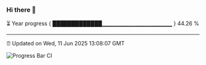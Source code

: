### Hi there 👋

⏳ Year progress { █████████████▁▁▁▁▁▁▁▁▁▁▁▁▁▁▁▁▁ } 44.26 %

---

⏰ Updated on Wed, 11 Jun 2025 13:08:07 GMT

![Progress Bar CI](https://github.com/IshwaranRudhara/GIT-ACTION/workflows/Progress%20Bar%20CI/badge.svg)
